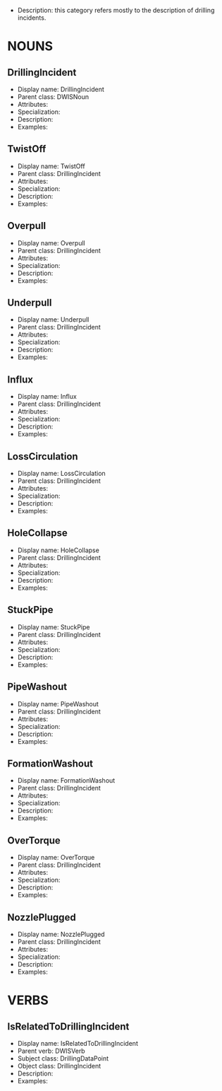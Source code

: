 - Description: this category refers mostly to the description of drilling incidents.

# NOUNS
## DrillingIncident <!-- NOUN -->
- Display name: DrillingIncident
- Parent class: DWISNoun
- Attributes:
- Specialization:
- Description: 
- Examples:
## TwistOff <!-- NOUN -->
- Display name: TwistOff
- Parent class: DrillingIncident
- Attributes:
- Specialization:
- Description: 
- Examples:
## Overpull <!-- NOUN -->
- Display name: Overpull
- Parent class: DrillingIncident
- Attributes:
- Specialization:
- Description: 
- Examples:
## Underpull <!-- NOUN -->
- Display name: Underpull
- Parent class: DrillingIncident
- Attributes:
- Specialization:
- Description: 
- Examples:
## Influx <!-- NOUN -->
- Display name: Influx
- Parent class: DrillingIncident
- Attributes:
- Specialization:
- Description: 
- Examples:
## LossCirculation <!-- NOUN -->
- Display name: LossCirculation
- Parent class: DrillingIncident
- Attributes:
- Specialization:
- Description: 
- Examples:
## HoleCollapse <!-- NOUN -->
- Display name: HoleCollapse
- Parent class: DrillingIncident
- Attributes:
- Specialization:
- Description: 
- Examples:
## StuckPipe <!-- NOUN -->
- Display name: StuckPipe
- Parent class: DrillingIncident
- Attributes:
- Specialization:
- Description: 
- Examples:
## PipeWashout <!-- NOUN -->
- Display name: PipeWashout
- Parent class: DrillingIncident
- Attributes:
- Specialization:
- Description: 
- Examples:
## FormationWashout <!-- NOUN -->
- Display name: FormationWashout
- Parent class: DrillingIncident
- Attributes:
- Specialization:
- Description: 
- Examples:
## OverTorque <!-- NOUN -->
- Display name: OverTorque
- Parent class: DrillingIncident
- Attributes:
- Specialization:
- Description: 
- Examples:
## NozzlePlugged <!-- NOUN -->
- Display name: NozzlePlugged
- Parent class: DrillingIncident
- Attributes:
- Specialization:
- Description: 
- Examples:

# VERBS
## IsRelatedToDrillingIncident <!-- VERB -->
- Display name: IsRelatedToDrillingIncident
- Parent verb: DWISVerb
- Subject class: DrillingDataPoint
- Object class: DrillingIncident
- Description: 
- Examples: 

